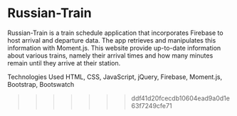 # Russian-Train
Russian-Train is a train schedule application that incorporates Firebase to host arrival and departure data. The app retrieves and manipulates this information with Moment.js. This website provide up-to-date information about various trains, namely their arrival times and how many minutes remain until they arrive at their station.

Technologies Used
HTML, CSS, JavaScript, jQuery, Firebase, Moment.js, Bootstrap, Bootswatch
>>>>>>> ddf41d20fcecdb10604ead9a0d1e63f7249cfe71
